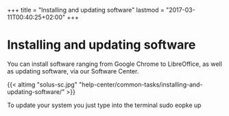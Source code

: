 +++
title = "Installing and updating software"
lastmod = "2017-03-11T00:40:25+02:00"
+++
# Installing and updating software

You can install software ranging from Google Chrome to LibreOffice, as well as updating software, via our Software Center.

{{< altimg "solus-sc.jpg" "help-center/common-tasks/installing-and-updating-software/" >}}

To update your system you just type into the terminal  sudo eopke up
